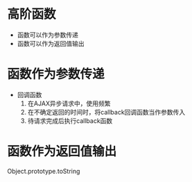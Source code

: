 # 高阶函数
  - 函数可以作为参数传递
  - 函数可以作为返回值输出
# 函数作为参数传递
  - 回调函数
    1. 在AJAX异步请求中，使用频繁
    2. 在不确定返回的时间时，将callback回调函数当作参数传入
    3. 待请求完成后执行callback函数
# 函数作为返回值输出
  Object.prototype.toString
    